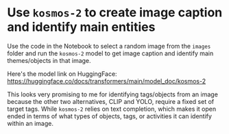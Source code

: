 # Use `kosmos-2` to create image caption and identify main entities 

Use the code in the Notebook to select a random image from the `images` folder and run the `kosmos-2` model to get image caption and identify main themes/objects in that image.

Here's the model link on HuggingFace: https://huggingface.co/docs/transformers/main/model_doc/kosmos-2

This looks very promising to me for identifying tags/objects from an image because the other two alternatives, CLIP and YOLO, require a fixed set of target tags. While `kosmos-2` relies on text completion, which makes it open ended in terms of what types of objects, tags, or activities it can identify within an image.
